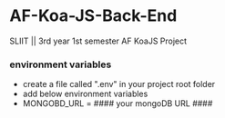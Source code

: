 # AF-Koa-JS-Back-End
SLIIT || 3rd year 1st semester AF KoaJS Project


### environment variables

- create a file called ".env" in your project root folder
- add below environment variables
- MONGOBD_URL = #### your mongoDB URL ####
